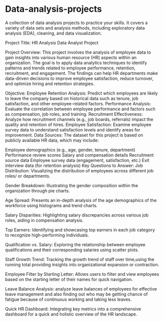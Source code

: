 # Data-analysis-projects
 A collection of data analysis projects to practice your skills. It covers a variety of data sets and analysis methods, including exploratory data analysis (EDA), cleaning, and data visualization.

 Project Title:
HR Analysis Data Analyst Project

Project Overview:
This project involves the analysis of employee data to gain insights into various human resource (HR) aspects within an organization. The goal is to apply data analytics techniques to identify patterns and trends related to employee performance, retention, recruitment, and engagement. The findings can help HR departments make data-driven decisions to improve employee satisfaction, reduce turnover, and optimize hiring and retention strategies.

Objective:
Employee Retention Analysis: Predict which employees are likely to leave the company based on historical data such as tenure, job satisfaction, and other employee-related factors.
Performance Analysis: Evaluate the correlation between employee performance and factors such as compensation, job roles, and training.
Recruitment Effectiveness: Analyze how recruitment channels (e.g., job boards, referrals) impact the quality and retention of hires.
Employee Satisfaction: Examine employee survey data to understand satisfaction levels and identify areas for improvement.
Data Sources:
The dataset for this project is based on publicly available HR data, which may include:

Employee demographics (e.g., age, gender, tenure, department)
Performance review scores
Salary and compensation details
Recruitment source data
Employee survey data (engagement, satisfaction, etc.)
Exit interview data (for retention analysis)
Key Questions to Answer:
Job Distribution:
Visualizing the distribution of employees across different job roles/ or departments.

Gender Breakdown:
Illustrating the gender composition within the organization through pie charts.

Age Spread:
Presents an in-depth analysis of the age demographics of the workforce using histograms and trend charts.

Salary Disparities:
Highlighting salary discrepancies across various job roles, aiding in compensation analysis.

Top Earners:
Identifying and showcasing top earners in each job category to recognize high-performing individuals.

Qualification vs. Salary:
Exploring the relationship between employee qualifications and their corresponding salaries using scatter plots.

Staff Growth Trend:
Tracking the growth trend of staff over time,using the running total providing insights into organizational expansion or contraction.

Employee Filter by Starting Letter:
Allows users to filter and view employees based on the starting letter of their names for quick navigation.

Leave Balance Analysis:
analyze leave balances of employees for effective leave management and 
also finding out who may be getting chance of fatigue because of continuous working and taking less leaves.

Quick HR Dashboard:
Integrating key metrics into a comprehensive dashboard for a quick and holistic overview of the HR landscape.

